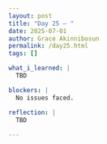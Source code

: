 ```yaml
---
layout: post
title: "Day 25 – "
date: 2025-07-01
author: Grace Akinnibosun
permalink: /day25.html
tags: []

what_i_learned: |
  TBD

blockers: |
  No issues faced.

reflection: |
  TBD
 
---
```


